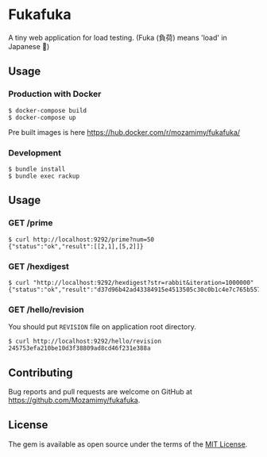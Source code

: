 # Fukafuka

A tiny web application for load testing.
(Fuka (負荷) means 'load' in Japanese :rabbit:)

## Usage

### Production with Docker

```
$ docker-compose build
$ docker-compose up
```

Pre built images is here https://hub.docker.com/r/mozamimy/fukafuka/

### Development

```
$ bundle install
$ bundle exec rackup
```

## Usage

### GET /prime

```
$ curl http://localhost:9292/prime?num=50
{"status":"ok","result":[[2,1],[5,2]]}
```

### GET /hexdigest

```
$ curl "http://localhost:9292/hexdigest?str=rabbit&iteration=1000000"
{"status":"ok","result":"d37d96b42ad43384915e4513505c30c0b1c4e7c765b5577eda25b5dbd7f26d89"}
```

### GET /hello/revision

You should put `REVISION` file on application root directory.

```
$ curl http://localhost:9292/hello/revision
245753efa210be10d3f38809ad8cd46f231e388a
```

## Contributing

Bug reports and pull requests are welcome on GitHub at https://github.com/Mozamimy/fukafuka.


## License

The gem is available as open source under the terms of the [MIT License](http://opensource.org/licenses/MIT).

